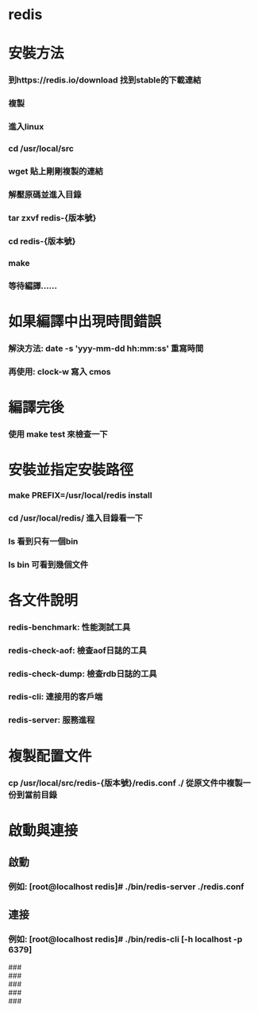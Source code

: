 # redis<br/>
# 安裝方法<br/>
### 到https://redis.io/download 找到stable的下載連結<br/>
### 複製<br/>
### 進入linux<br/>
### cd /usr/local/src<br/>
### wget 貼上剛剛複製的連結<br/>
### 解壓原碼並進入目錄<br/>
### tar zxvf redis-{版本號}<br/>
### cd redis-{版本號}<br/>
### make<br/>
### 等待編譯......<br/>
# 如果編譯中出現時間錯誤<br/>
### 解決方法: date -s 'yyy-mm-dd hh:mm:ss' 重寫時間<br/>
### 再使用: clock-w 寫入 cmos<br/>
# 編譯完後
### 使用 make test 來檢查一下<br/>
# 安裝並指定安裝路徑
### make PREFIX=/usr/local/redis install<br/>
### cd /usr/local/redis/ 進入目錄看一下<br/>
### ls 看到只有一個bin<br/>
### ls bin 可看到幾個文件<br/>
# 各文件說明
### redis-benchmark: 性能測試工具<br/>
### redis-check-aof: 檢查aof日誌的工具<br/>
### redis-check-dump: 檢查rdb日誌的工具<br/>
### redis-cli: 連接用的客戶端 <br/>
### redis-server: 服務進程 <br/>
# 複製配置文件
### cp /usr/local/src/redis-{版本號}/redis.conf ./ 從原文件中複製一份到當前目錄<br/>
# 啟動與連接
## 啟動<br/>
### 例如: [root@localhost redis]# ./bin/redis-server ./redis.conf <br/>
## 連接<br/>
### 例如: [root@localhost redis]# ./bin/redis-cli [-h localhost -p 6379] <br/>
###<br/>
###<br/>
###<br/>
###<br/>
###<br/>

